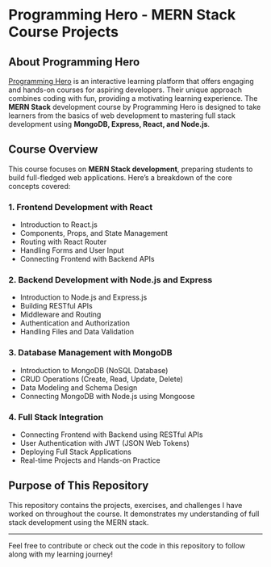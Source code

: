 # Programming Hero - MERN Stack Course Projects

## About Programming Hero

[Programming Hero](https://www.programming-hero.com/) is an interactive learning platform that offers engaging and hands-on courses for aspiring developers. Their unique approach combines coding with fun, providing a motivating learning experience. The **MERN Stack** development course by Programming Hero is designed to take learners from the basics of web development to mastering full stack development using **MongoDB, Express, React, and Node.js**.

## Course Overview

This course focuses on **MERN Stack development**, preparing students to build full-fledged web applications. Here’s a breakdown of the core concepts covered:

### 1. **Frontend Development with React**

- Introduction to React.js
- Components, Props, and State Management
- Routing with React Router
- Handling Forms and User Input
- Connecting Frontend with Backend APIs

### 2. **Backend Development with Node.js and Express**

- Introduction to Node.js and Express.js
- Building RESTful APIs
- Middleware and Routing
- Authentication and Authorization
- Handling Files and Data Validation

### 3. **Database Management with MongoDB**

- Introduction to MongoDB (NoSQL Database)
- CRUD Operations (Create, Read, Update, Delete)
- Data Modeling and Schema Design
- Connecting MongoDB with Node.js using Mongoose

### 4. **Full Stack Integration**

- Connecting Frontend with Backend using RESTful APIs
- User Authentication with JWT (JSON Web Tokens)
- Deploying Full Stack Applications
- Real-time Projects and Hands-on Practice

## Purpose of This Repository

This repository contains the projects, exercises, and challenges I have worked on throughout the course. It demonstrates my understanding of full stack development using the MERN stack.

---

Feel free to contribute or check out the code in this repository to follow along with my learning journey!
